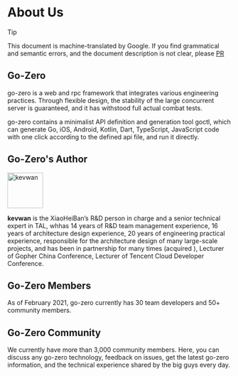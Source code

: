 # About Us

> [!TIP]
> This document is machine-translated by Google. If you find grammatical and semantic errors, and the document description is not clear, please [PR](doc-contibute.md)

## Go-Zero
go-zero is a web and rpc framework that integrates various engineering practices. Through flexible design, the stability of the large concurrent server is guaranteed, and it has withstood full actual combat tests.

go-zero contains a minimalist API definition and generation tool goctl, which can generate Go, iOS, Android, Kotlin, Dart, TypeScript, JavaScript code with one click according to the defined api file, and run it directly.

## Go-Zero's Author
[<img src="https://zeromicro.github.io/go-zero-pages/resource/author.jpeg" width="80px" height="80px" alt="kevwan"/>](https://github.com/kevwan)

**kevwan** is the XiaoHeiBan’s R&D person in charge and a senior technical expert in TAL, whhas 14 years of R&D team management experience, 16 years of architecture design experience, 20 years of engineering practical experience, responsible for the architecture design of many large-scale projects, and has been in partnership for many times (acquired ), Lecturer of Gopher China Conference, Lecturer of Tencent Cloud Developer Conference.

## Go-Zero Members
As of February 2021, go-zero currently has 30 team developers and 50+ community members.

## Go-Zero Community
We currently have more than 3,000 community members. Here, you can discuss any go-zero technology, feedback on issues, get the latest go-zero information, and the technical experience shared by the big guys every day.

